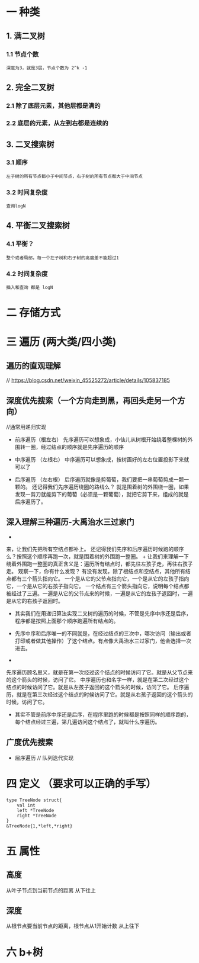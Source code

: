 # 一 种类
## 1. 满二叉树
### 1.1 节点个数
    深度为3，就是3层，节点个数为 2^k -1 

## 2. 完全二叉树
### 2.1 除了底层元素，其他层都是满的
### 2.2 底层的元素，从左到右都是连续的

## 3. 二叉搜索树
### 3.1 顺序
    左子树的所有节点都小于中间节点，右子树的所有节点都大于中间节点
### 3.2 时间复杂度
    查询logN

## 4. 平衡二叉搜索树
### 4.1 平衡？
    整个或者局部，每一个左子树和右子树的高度差不能超过1
### 4.2 时间复杂度
    插入和查询 都是 logN



# 二 存储方式

# 三 遍历 (两大类/四小类)
## 遍历的直观理解
// https://blog.csdn.net/weixin_45525272/article/details/105837185

## 深度优先搜索（一个方向走到黑，再回头走另一个方向）
//通常用递归实现

+ 前序遍历（根左右）
先序遍历可以想象成，小仙儿从树根开始绕着整棵树的外围转一圈，经过结点的顺序就是先序遍历的顺序

+ 中序遍历 （左根右）
中序遍历可以想象成，按树画好的左右位置投影下来就可以了

+ 后序遍历 （左右根）
后序遍历就像是剪葡萄，我们要把一串葡萄剪成一颗一颗的。
还记得我们先序遍历绕圈的路线么？
就是围着树的外围绕一圈，如果发现一剪刀就能剪下的葡萄（必须是一颗葡萄），就把它剪下来，组成的就是后序遍历了。

## 深入理解三种遍历-大禹治水三过家门
+ 
来，让我们先把所有空结点都补上。
还记得我们先序和后序遍历时候跑的顺序么？按照这个顺序再跑一次，就是围着树的外围跑一整圈。
+ 
让我们来理解一下绕着外围跑一整圈的真正含义是：遍历所有结点时，都先往左孩子走，再往右孩子走。
观察一下，你有什么发现？
有没有发现，除了根结点和空结点，其他所有结点都有三个箭头指向它。
一个是从它的父节点指向它，一个是从它的左孩子指向它，一个是从它的右孩子指向它。
一个结点有三个箭头指向它，说明每个结点都被经过了三遍。一遍是从它的父节点来的时候，一遍是从它的左孩子返回时，一遍是从它的右孩子返回时。

+ 其实我们在用递归算法实现二叉树的遍历的时候，不管是先序中序还是后序，程序都是按照上面那个顺序跑遍所有结点的。

+ 先序中序和后序唯一的不同就是，在经过结点的三次中，哪次访问（输出或者打印或者做其他操作）了这个结点。有点像大禹治水三过家门，他会选择一次进去。
+ 
先序遍历顾名思义，就是在第一次经过这个结点的时候访问了它。就是从父节点来的这个箭头的时候，访问了它。
中序遍历也和名字一样，就是在第二次经过这个结点的时候访问了它。就是从左孩子返回的这个箭头的时候，访问了它。
后序遍历，就是在第三次经过这个结点的时候访问了它。就是从右孩子返回的这个箭头的时候，访问了它。

+ 其实不管是前序中序还是后序，在程序里跑的时候都是按照同样的顺序跑的，每个结点经过三遍，第几遍访问这个结点了，就叫什么序遍历。

## 广度优先搜索
+ 层序遍历
//  队列迭代实现

# 四 定义 （要求可以正确的手写）
```
type TreeNode struct{
    val int
    left *TreeNode
    right *TreeNode 
}
&TreeNode{1,*left,*right}
```

# 五 属性
## 高度
从叶子节点到当前节点的距离
从下往上

## 深度
从根节点要当前节点的距离，根节点从1开始计数
从上往下

# 六 b+树













